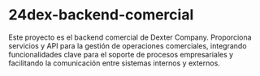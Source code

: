# 24dex-backend-comercial

Este proyecto es el backend comercial de Dexter Company. Proporciona servicios y API para la gestión de operaciones comerciales, integrando funcionalidades clave para el soporte de procesos empresariales y facilitando la comunicación entre sistemas internos y externos.
